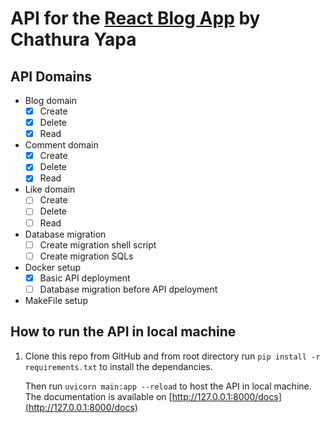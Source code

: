 # API for the **[React Blog App](https://github.com/cyapa/react-blog)** by Chathura Yapa


## API Domains

- Blog domain
    - [x] Create
    - [x] Delete
    - [x] Read

- Comment domain
    - [x] Create
    - [x] Delete
    - [x] Read

- Like domain
    - [ ] Create
    - [ ] Delete
    - [ ] Read
 
- Database migration
   - [ ] Create migration shell script
   - [ ] Create migration SQLs

- Docker setup
    - [x] Basic API deployment
    - [ ] Database migration before API dpeloyment

- MakeFile setup

## How to run the API in local machine

1. Clone this repo from GitHub and from root directory run `pip install -r requirements.txt` to install the dependancies. 

    Then run `uvicorn main:app --reload` to host the API in local machine. The documentation is available on [http://127.0.0.1:8000/docs](http://127.0.0.1:8000/docs)
